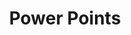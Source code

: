 ---
ee_id_show: '2849'
title: Power Points
url: power-points
live_url:
year: '2013'
venue: DHC/ART Foundation
state_country: Montreal
type:
dates:
wwwnews:
wwweblast:
pitch: "​Best part of this was that all exhibition design used comic sans. Also,...each
  diff era? / area? of my stuff had its own room which was fun, .... photos, game
  stuff, composition, kinetic sculpture, vid mods, etc, etc.&nbsp;,,"
ps: "​Best version of Sweet 16 yet.&nbsp;,,"
credits:
download:
layout: shows
---